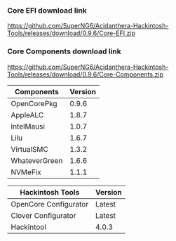 
### Core EFI download link
https://github.com/SuperNG6/Acidanthera-Hackintosh-Tools/releases/download/0.9.6/Core-EFI.zip

### Core Components download link
https://github.com/SuperNG6/Acidanthera-Hackintosh-Tools/releases/download/0.9.6/Core-Components.zip

| Components    | Version               |
| ------------- | --------------------- |
| OpenCorePkg   | 0.9.6    | 
| AppleALC      | 1.8.7       |
| IntelMausi    | 1.0.7     |
| Lilu          | 1.6.7           |
| VirtualSMC    | 1.3.2     |
| WhateverGreen | 1.6.6  |
| NVMeFix       | 1.1.1        |

| Hackintosh Tools      | Version           |
| --------------------- | ----------------- |
| OpenCore Configurator | Latest            | 
| Clover Configurator   | Latest            |
| Hackintool            | 4.0.3 |

